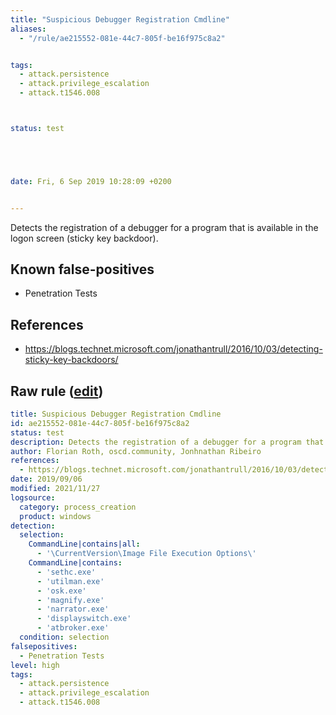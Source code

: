 ```yaml
---
title: "Suspicious Debugger Registration Cmdline"
aliases:
  - "/rule/ae215552-081e-44c7-805f-be16f975c8a2"


tags:
  - attack.persistence
  - attack.privilege_escalation
  - attack.t1546.008



status: test





date: Fri, 6 Sep 2019 10:28:09 +0200


---
```


Detects the registration of a debugger for a program that is available in the logon screen (sticky key backdoor).

<!--more-->


## Known false-positives

* Penetration Tests



## References

* https://blogs.technet.microsoft.com/jonathantrull/2016/10/03/detecting-sticky-key-backdoors/


## Raw rule ([edit](https://github.com/SigmaHQ/sigma/edit/master/rules/windows/process_creation/proc_creation_win_install_reg_debugger_backdoor.yml))
```yaml
title: Suspicious Debugger Registration Cmdline
id: ae215552-081e-44c7-805f-be16f975c8a2
status: test
description: Detects the registration of a debugger for a program that is available in the logon screen (sticky key backdoor).
author: Florian Roth, oscd.community, Jonhnathan Ribeiro
references:
  - https://blogs.technet.microsoft.com/jonathantrull/2016/10/03/detecting-sticky-key-backdoors/
date: 2019/09/06
modified: 2021/11/27
logsource:
  category: process_creation
  product: windows
detection:
  selection:
    CommandLine|contains|all:
      - '\CurrentVersion\Image File Execution Options\'
    CommandLine|contains:
      - 'sethc.exe'
      - 'utilman.exe'
      - 'osk.exe'
      - 'magnify.exe'
      - 'narrator.exe'
      - 'displayswitch.exe'
      - 'atbroker.exe'
  condition: selection
falsepositives:
  - Penetration Tests
level: high
tags:
  - attack.persistence
  - attack.privilege_escalation
  - attack.t1546.008

```

